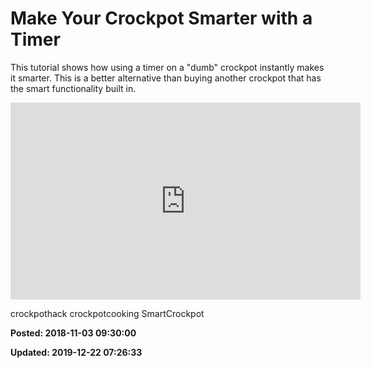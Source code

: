 # Make Your Crockpot Smarter with a Timer

This tutorial shows how using a timer on a "dumb" crockpot instantly makes it 
smarter. This is a better alternative than buying another crockpot that has 
the smart functionality built in.
 
<iframe width="560" height="315" src="https://www.youtube.com/embed/CfwArtBFhB0" frameborder="0" allow="autoplay; encrypted-media" allowfullscreen=""></iframe>

crockpothack crockpotcooking SmartCrockpot

**Posted: 2018-11-03 09:30:00** 

**Updated: 2019-12-22 07:26:33** 

